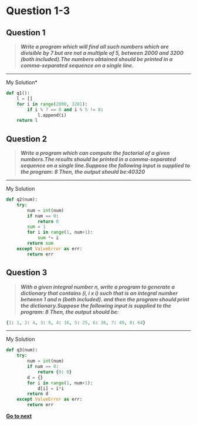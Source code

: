 # Question 1-3

## Question 1

> **_Write a program which will find all such numbers which are divisible by 7 but are not a multiple of 5,
> between 2000 and 3200 (both included).The numbers obtained should be printed in a comma-separated sequence on a single line._**  
---
My Solution*

```python
def q1():
    l = []
    for i in range(2000, 3201):
        if i % 7 == 0 and i % 5 != 0:
            l.append(i)
    return l
```

## Question 2

> **_Write a program which can compute the factorial of a given numbers.The results should be printed in a comma-separated sequence on a single line.Suppose the following input is supplied to the program: 8
> Then, the output should be:40320_**  
---
My Solution

```python
def q2(num):
    try:
        num = int(num)
        if num == 0:
            return 0
        sum = 1
        for i in range(1, num+1):
            sum *= i
        return sum
    except ValueError as err:
        return err
```

## Question 3

> **_With a given integral number n, write a program to generate a dictionary that contains (i, i x i) such that is an integral number between 1 and n (both included). and then the program should print the dictionary.Suppose the following input is supplied to the program: 8_**
> **_Then, the output should be:_**  

```python
{1: 1, 2: 4, 3: 9, 4: 16, 5: 25, 6: 36, 7: 49, 8: 64}
```

---
My Solution

```python
def q3(num):
    try:
        num = int(num)
        if num == 0:
            return {0: 0}
        d = {}
        for i in range(1, num+1):
            d[i] = i*i
        return d
    except ValueError as err:
        return err
```

[**Go to next**](https://github.com/darkprinx/100-plus-Python-programming-exercises-extended/blob/master/Status/Day%202.md "Q10-20")
